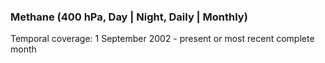 ### Methane (400 hPa, Day | Night, Daily | Monthly)
Temporal coverage: 1 September 2002 - present or most recent complete month
